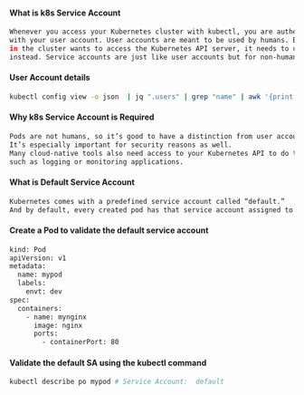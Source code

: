 #### What is k8s Service Account
```sh
Whenever you access your Kubernetes cluster with kubectl, you are authenticated by Kubernetes
with your user account. User accounts are meant to be used by humans. But when a pod running
in the cluster wants to access the Kubernetes API server, it needs to use a service account
instead. Service accounts are just like user accounts but for non-humans.
```
#### User Account details
```sh
kubectl config view -o json  | jq ".users" | grep "name" | awk '{print $2}' | tr -d "\"" | tr -d ","
````
#### Why k8s Service Account is Required
````sh
Pods are not humans, so it’s good to have a distinction from user accounts.
It’s especially important for security reasons as well.
Many cloud-native tools also need access to your Kubernetes API to do their jobs,
such as logging or monitoring applications.
````
#### What is Default Service Account
```sh
Kubernetes comes with a predefined service account called “default.”
And by default, every created pod has that service account assigned to it.
````
#### Create a Pod to validate the default service account
```sh
kind: Pod
apiVersion: v1
metadata:
  name: mypod
  labels:
    envt: dev
spec:
  containers:
    - name: mynginx
      image: nginx
      ports:
        - containerPort: 80
````
#### Validate the default SA using the kubectl command
```sh
kubectl describe po mypod # Service Account:  default
````


